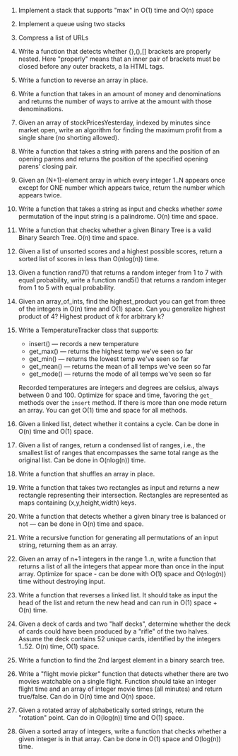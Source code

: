 1. Implement a stack that supports "max" in O(1) time and O(n) space
1. Implement a queue using two stacks
1. Compress a list of URLs
1. Write a function that detects whether {},(),[] brackets are properly nested.  Here "properly" means that an inner pair of brackets must be closed before any outer brackets, a la HTML tags.
1. Write a function to reverse an array in place.
1. Write a function that takes in an amount of money and denominations and returns the number of ways to arrive at the amount with those denominations.
1. Given an array of stockPricesYesterday, indexed by minutes since market open, write an algorithm for finding the maximum profit from a single share (no shorting allowed).
1. Write a function that takes a string with parens and the position of an opening parens and returns the position of the specified opening parens' closing pair.
1. Given an (N+1)-element array in which every integer 1..N appears once except for ONE number which appears twice, return the number which appears twice.
1. Write a function that takes a string as input and checks whether _some_ permutation of the input string is a palindrome. O(n) time and space.
1. Write a function that checks whether a given Binary Tree is a valid Binary Search Tree.  O(n) time and space.
1. Given a list of unsorted scores and a highest possible scores, return a sorted list of scores in less than O(nlog(n)) time.
1. Given a function rand7() that returns a random integer from 1 to 7 with equal probability, write a function rand5() that returns a random integer from 1 to 5 with equal probability.
1. Given an array_of_ints, find the highest_product you can get from three of the integers in O(n) time and O(1) space.  Can you generalize highest product of 4?  Highest product of _k_ for arbitrary k?
1. Write a TemperatureTracker class that supports:

    - insert() — records a new temperature
    - get_max() — returns the highest temp we've seen so far
    - get_min() — returns the lowest temp we've seen so far
    - get_mean() — returns the mean of all temps we've seen so far
    - get_mode() — returns the mode of all temps we've seen so far

    Recorded temperatures are integers and degrees are celsius, always between 0 and 100.  Optimize for space and time, favoring the `get_` methods over the `insert` method.  If there is more than one mode return an array.  You can get O(1) time and space for all methods.
1. Given a linked list, detect whether it contains a cycle.  Can be done in O(n) time and O(1) space.
1. Given a list of ranges, return a condensed list of ranges, i.e., the smallest list of ranges that encompasses the same total range as the original list.  Can be done in O(nlog(n)) time.
1. Write a function that shuffles an array in place.
1. Write a function that takes two rectangles as input and returns a new rectangle representing their intersection.  Rectangles are represented as maps containing (x,y,height,width) keys.
1. Write a function that detects whether a given binary tree is balanced or not — can be done in O(n) time and space.
1. Write a recursive function for generating all permutations of an input string, returning them as an array.
1. Given an array of n+1 integers in the range 1..n, write a function that returns a list of all the integers that appear more than once in the input array.  Optimize for space - can be done with O(1) space and O(nlog(n)) time without destroying input.
1. Write a function that reverses a linked list.  It should take as input the head of the list and return the new head and can run in O(1) space + O(n) time.
1. Given a deck of cards and two "half decks", determine whether the deck of cards could have been produced by a "rifle" of the two halves.  Assume the deck contains 52 unique cards, identified by the integers 1..52.  O(n) time, O(1) space.
1. Write a function to find the 2nd largest element in a binary search tree.
1. Write a "flight movie picker" function that detects whether there are two movies watchable on a single flight.  Function should take an integer flight time and an array of integer movie times (all minutes) and return true/false.  Can do in O(n) time and O(n) space.
1. Given a rotated array of alphabetically sorted strings, return the "rotation" point.  Can do in O(log(n)) time and O(1) space.
1. Given a sorted array of integers, write a function that checks whether a given integer is in that array.  Can be done in O(1) space and O(log(n)) time.
